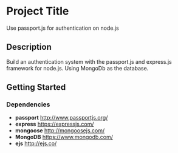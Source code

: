 # Project Title

Use passport.js for authentication on node.js

## Description


Build an authentication system with the passport.js and express.js framework for node.js. Using MongoDb as the database.

## Getting Started

### Dependencies

- **passport** http://www.passportjs.org/
- **express** https://expressjs.com/
- **mongoose** http://mongoosejs.com/
- **MongoDB** https://www.mongodb.com/
- **ejs** http://ejs.co/

